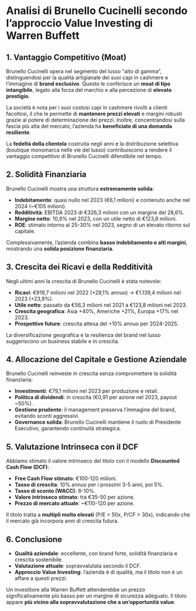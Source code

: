 # Analisi di Brunello Cucinelli secondo l’approccio Value Investing di Warren Buffett

## 1. Vantaggio Competitivo (Moat)
Brunello Cucinelli opera nel segmento del lusso “alto di gamma”, distinguendosi per la qualità artigianale dei suoi capi in cashmere e l’immagine di **brand esclusivo**. Questo le conferisce un **moat di tipo intangibile**, legato alla forza del marchio e alla percezione di **elevato prestigio**.

La società è nota per i suoi costosi capi in cashmere rivolti a clienti facoltosi, il che le permette di **mantenere prezzi elevati** e margini robusti grazie al potere di determinazione dei prezzi. Inoltre, concentrandosi sulla fascia più alta del mercato, l’azienda ha **beneficiato di una domanda resiliente**. 

La **fedeltà della clientela** costruita negli anni e la distribuzione selettiva (boutique monomarca nelle vie del lusso) contribuiscono a rendere il vantaggio competitivo di Brunello Cucinelli difendibile nel tempo.

## 2. Solidità Finanziaria
Brunello Cucinelli mostra una struttura **estremamente solida**:
- **Indebitamento**: quasi nullo nel 2023 (€6,1 milioni) e contenuto anche nel 2024 (~€105 milioni).
- **Redditività**: EBITDA 2023 di €326,3 milioni con un margine del 28,6%.
- **Margine netto**: 10,9% nel 2023, con un utile netto di €123,8 milioni.
- **ROE**: stimato intorno al 25-30% nel 2023, segno di un elevato ritorno sul capitale.

Complessivamente, l’azienda combina **basso indebitamento e alti margini**, mostrando una **solida posizione finanziaria**.

## 3. Crescita dei Ricavi e della Redditività
Negli ultimi anni la crescita di Brunello Cucinelli è stata notevole:
- **Ricavi**: €919,7 milioni nel 2022 (+29,1% annuo) → €1.139,4 milioni nel 2023 (+23,9%).
- **Utile netto**: passato da €56,3 milioni nel 2021 a €123,8 milioni nel 2023.
- **Crescita geografica**: Asia +40%, Americhe +21%, Europa +17% nel 2023.
- **Prospettive future**: crescita attesa del +10% annuo per 2024-2025.

La diversificazione geografica e la resilienza del brand nel lusso suggeriscono un business stabile e in crescita.

## 4. Allocazione del Capitale e Gestione Aziendale
Brunello Cucinelli reinveste in crescita senza compromettere la solidità finanziaria:
- **Investimenti**: €79,1 milioni nel 2023 per produzione e retail.
- **Politica di dividendi**: in crescita (€0,91 per azione nel 2023, payout ~50%).
- **Gestione prudente**: il management preserva l’immagine del brand, evitando sconti aggressivi.
- **Governance solida**: Brunello Cucinelli mantiene il ruolo di Presidente Esecutivo, garantendo continuità strategica.

## 5. Valutazione Intrinseca con il DCF
Abbiamo stimato il valore intrinseco del titolo con il modello **Discounted Cash Flow (DCF)**:
- **Free Cash Flow stimato**: €100-120 milioni.
- **Tasso di crescita**: 10% annuo per i prossimi 3-5 anni, poi 5%.
- **Tasso di sconto (WACC)**: 8-10%.
- **Valore intrinseco stimato**: tra €35-50 per azione.
- **Prezzo di mercato attuale**: ~€110-120 per azione.

Il titolo tratta a **multipli molto elevati** (P/E > 50x, P/CF > 30x), indicando che il mercato già incorpora anni di crescita futura.

## 6. Conclusione
- **Qualità aziendale**: eccellente, con brand forte, solidità finanziaria e crescita sostenibile.
- **Valutazione attuale**: sopravvalutata secondo il DCF.
- **Approccio Value Investing**: l’azienda è di qualità, ma il titolo non è un affare a questi prezzi.

Un investitore alla Warren Buffett attenderebbe un prezzo significativamente più basso per un margine di sicurezza adeguato. Il titolo appare **più vicino alla sopravvalutazione che a un’opportunità value**.

